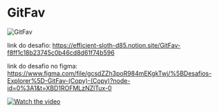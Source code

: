 # GitFav

![GitFav](https://user-images.githubusercontent.com/102687095/220416873-6248a939-29ea-4bbd-9722-c50bbe666e9b.png)


link do desafio: https://efficient-sloth-d85.notion.site/GitFav-f8ff1c18b23745c0b46cd8d61f74b596

link do desafio no figma: https://www.figma.com/file/gcsdZZh3poR984mEKgkTwj/%5BDesafios-Explorer%5D-GitFav-(Copy)-(Copy)?node-id=0%3A1&t=XBD1ROFMLzNZlTux-0

[![Watch the video](https://i.imgur.com/vKb2F1B.png)](https://i.imgur.com/DHqBB0W.mp4)
